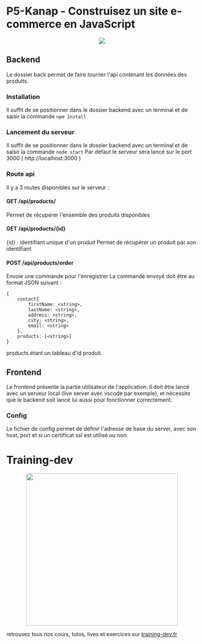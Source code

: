 
# P5-Kanap - Construisez un site e-commerce en JavaScript

<p align="center">
  <img src="https://user.oc-static.com/upload/2021/09/29/16329291678171_image2.png">
</p>

## Backend
Le dossier back permet de faire tourner l'api contenant les données des produits.
### Installation
Il suffit de se positionner dans le dossier backend avec un terminal et de saisir la commande ```npm install```
### Lancement du serveur
Il suffit de se positionner dans le dossier backend avec un terminal et de saisir la commande ```node start```
Par défaut le serveur sera lancé sur le port 3000 ( http://localhost:3000 )
### Route api
Il y a 3 routes disponibles sur le serveur : 

#### GET /api/products/
Permet de récupérer l'ensemble des produits disponibles
#### GET /api/products/{id}
{id} : identifiant unique d'un produit
Permet de récupérer un produit par son identifiant
#### POST /api/products/order
Envoie une commande pour l'enregistrer
La commande envoyé doit être au format JSON suivant : 

    {
	    contact{
		    firstName: <string>,
		    lastName: <string>,
		    address: <string>,
		    city; <string>,
		    email: <string>
		},
		products: [<string>]
	}
	
products étant un tableau d'id produit.

## Frontend
Le frontend présente la partie utilisateur de l'application. Il doit être lancé avec un serveur local (live server avec vscode par exemple), et nécessite que le backend soit lancé lui aussi pour fonctionner correctement.

### Config
Le fichier de config permet de définir l'adresse de base du server, avec son host, port et si un certificat ssl est utilisé ou non. 

# Training-dev

<p align="center">
  <img width="400" src="https://user-images.githubusercontent.com/75472004/135489506-7739b723-4e48-4439-a4e3-9932ee269aed.png">
</p>

retrouvez tous nos cours, tutos, lives et exercices sur <a href="https://www.training-dev.fr">training-dev.fr</a>
